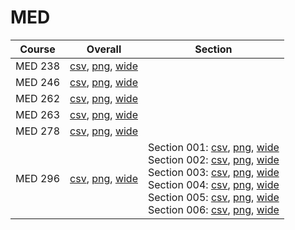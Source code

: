 # MED

| Course | Overall | Section |
| ------ | ------- | ------- |
| MED 238 | [csv](https://github.com/UCSD-Historical-Enrollment-Data/2024Winter/blob/main/overall/MED%20238.csv), [png](https://raw.githubusercontent.com/UCSD-Historical-Enrollment-Data/2024Winter/main/plot_overall/MED%20238.png), [wide](https://raw.githubusercontent.com/UCSD-Historical-Enrollment-Data/2024Winter/main/plot_overall_wide/MED%20238.png) |  |
| MED 246 | [csv](https://github.com/UCSD-Historical-Enrollment-Data/2024Winter/blob/main/overall/MED%20246.csv), [png](https://raw.githubusercontent.com/UCSD-Historical-Enrollment-Data/2024Winter/main/plot_overall/MED%20246.png), [wide](https://raw.githubusercontent.com/UCSD-Historical-Enrollment-Data/2024Winter/main/plot_overall_wide/MED%20246.png) |  |
| MED 262 | [csv](https://github.com/UCSD-Historical-Enrollment-Data/2024Winter/blob/main/overall/MED%20262.csv), [png](https://raw.githubusercontent.com/UCSD-Historical-Enrollment-Data/2024Winter/main/plot_overall/MED%20262.png), [wide](https://raw.githubusercontent.com/UCSD-Historical-Enrollment-Data/2024Winter/main/plot_overall_wide/MED%20262.png) |  |
| MED 263 | [csv](https://github.com/UCSD-Historical-Enrollment-Data/2024Winter/blob/main/overall/MED%20263.csv), [png](https://raw.githubusercontent.com/UCSD-Historical-Enrollment-Data/2024Winter/main/plot_overall/MED%20263.png), [wide](https://raw.githubusercontent.com/UCSD-Historical-Enrollment-Data/2024Winter/main/plot_overall_wide/MED%20263.png) |  |
| MED 278 | [csv](https://github.com/UCSD-Historical-Enrollment-Data/2024Winter/blob/main/overall/MED%20278.csv), [png](https://raw.githubusercontent.com/UCSD-Historical-Enrollment-Data/2024Winter/main/plot_overall/MED%20278.png), [wide](https://raw.githubusercontent.com/UCSD-Historical-Enrollment-Data/2024Winter/main/plot_overall_wide/MED%20278.png) |  |
| MED 296 | [csv](https://github.com/UCSD-Historical-Enrollment-Data/2024Winter/blob/main/overall/MED%20296.csv), [png](https://raw.githubusercontent.com/UCSD-Historical-Enrollment-Data/2024Winter/main/plot_overall/MED%20296.png), [wide](https://raw.githubusercontent.com/UCSD-Historical-Enrollment-Data/2024Winter/main/plot_overall_wide/MED%20296.png) | Section 001: [csv](https://github.com/UCSD-Historical-Enrollment-Data/2024Winter/blob/main/section/MED%20296_001.csv), [png](https://raw.githubusercontent.com/UCSD-Historical-Enrollment-Data/2024Winter/main/plot_section/MED%20296_001.png), [wide](https://raw.githubusercontent.com/UCSD-Historical-Enrollment-Data/2024Winter/main/plot_section_wide/MED%20296_001.png)<br>Section 002: [csv](https://github.com/UCSD-Historical-Enrollment-Data/2024Winter/blob/main/section/MED%20296_002.csv), [png](https://raw.githubusercontent.com/UCSD-Historical-Enrollment-Data/2024Winter/main/plot_section/MED%20296_002.png), [wide](https://raw.githubusercontent.com/UCSD-Historical-Enrollment-Data/2024Winter/main/plot_section_wide/MED%20296_002.png)<br>Section 003: [csv](https://github.com/UCSD-Historical-Enrollment-Data/2024Winter/blob/main/section/MED%20296_003.csv), [png](https://raw.githubusercontent.com/UCSD-Historical-Enrollment-Data/2024Winter/main/plot_section/MED%20296_003.png), [wide](https://raw.githubusercontent.com/UCSD-Historical-Enrollment-Data/2024Winter/main/plot_section_wide/MED%20296_003.png)<br>Section 004: [csv](https://github.com/UCSD-Historical-Enrollment-Data/2024Winter/blob/main/section/MED%20296_004.csv), [png](https://raw.githubusercontent.com/UCSD-Historical-Enrollment-Data/2024Winter/main/plot_section/MED%20296_004.png), [wide](https://raw.githubusercontent.com/UCSD-Historical-Enrollment-Data/2024Winter/main/plot_section_wide/MED%20296_004.png)<br>Section 005: [csv](https://github.com/UCSD-Historical-Enrollment-Data/2024Winter/blob/main/section/MED%20296_005.csv), [png](https://raw.githubusercontent.com/UCSD-Historical-Enrollment-Data/2024Winter/main/plot_section/MED%20296_005.png), [wide](https://raw.githubusercontent.com/UCSD-Historical-Enrollment-Data/2024Winter/main/plot_section_wide/MED%20296_005.png)<br>Section 006: [csv](https://github.com/UCSD-Historical-Enrollment-Data/2024Winter/blob/main/section/MED%20296_006.csv), [png](https://raw.githubusercontent.com/UCSD-Historical-Enrollment-Data/2024Winter/main/plot_section/MED%20296_006.png), [wide](https://raw.githubusercontent.com/UCSD-Historical-Enrollment-Data/2024Winter/main/plot_section_wide/MED%20296_006.png) |
